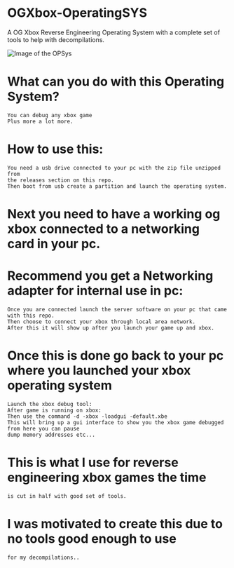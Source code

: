 # OGXbox-OperatingSYS
A OG Xbox Reverse Engineering Operating System with a complete set of tools to help with decompilations. 

![Image of the OPSys](https://i.ibb.co/0Jmb7Xm/xbox-Operating-System.png)


# What can you do with this Operating System?
    
    
    You can debug any xbox game
    Plus more a lot more.
    
# How to use this:
    
    You need a usb drive connected to your pc with the zip file unzipped from
    the releases section on this repo.
    Then boot from usb create a partition and launch the operating system.
    
# Next you need to have a working og xbox connected to a networking card in your pc.
# Recommend you get a Networking adapter for internal use in pc:

    Once you are connected launch the server software on your pc that came with this repo.
    Then choose to connect your xbox through local area network.
    After this it will show up after you launch your game up and xbox.
    
# Once this is done go back to your pc where you launched your xbox operating system

    Launch the xbox debug tool:
    After game is running on xbox:
    Then use the command -d -xbox -loadgui -default.xbe
    This will bring up a gui interface to show you the xbox game debugged from here you can pause 
    dump memory addresses etc...
    
# This is what I use for reverse engineering xbox games the time 
    is cut in half with good set of tools.

# I was motivated to create this due to no tools good enough to use
    for my decompilations..
